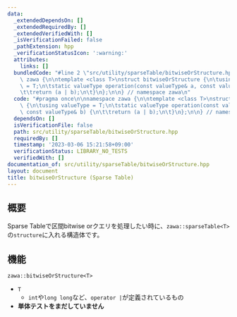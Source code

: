 ```yaml
---
data:
  _extendedDependsOn: []
  _extendedRequiredBy: []
  _extendedVerifiedWith: []
  _isVerificationFailed: false
  _pathExtension: hpp
  _verificationStatusIcon: ':warning:'
  attributes:
    links: []
  bundledCode: "#line 2 \"src/utility/sparseTable/bitwiseOrStructure.hpp\"\n\nnamespace\
    \ zawa {\n\ntemplate <class T>\nstruct bitwiseOrStructure {\n\tusing valueType\
    \ = T;\n\tstatic valueType operation(const valueType& a, const valueType& b) {\n\
    \t\treturn (a | b);\n\t}\n};\n\n} // namespace zawa\n"
  code: "#pragma once\n\nnamespace zawa {\n\ntemplate <class T>\nstruct bitwiseOrStructure\
    \ {\n\tusing valueType = T;\n\tstatic valueType operation(const valueType& a,\
    \ const valueType& b) {\n\t\treturn (a | b);\n\t}\n};\n\n} // namespace zawa\n"
  dependsOn: []
  isVerificationFile: false
  path: src/utility/sparseTable/bitwiseOrStructure.hpp
  requiredBy: []
  timestamp: '2023-03-06 15:21:58+09:00'
  verificationStatus: LIBRARY_NO_TESTS
  verifiedWith: []
documentation_of: src/utility/sparseTable/bitwiseOrStructure.hpp
layout: document
title: bitwiseOrStructure (Sparse Table)
---
```


## 概要

Sparse Tableで区間bitwise orクエリを処理したい時に、`zawa::sparseTable<T>`の`structure`に入れる構造体です。

## 機能

`zawa::bitwiseOrStructure<T>`
- `T`
	- `int`や`long long`など、`operator |`が定義されているもの
- **単体テストをまだしていません**

